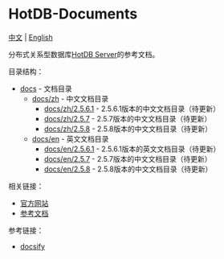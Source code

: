 # HotDB-Documents

[中文](README.md) | [English](README_en.md)

分布式关系型数据库[HotDB Server](https://www.hotdb.com/server)的参考文档。

目录结构：

* [docs](docs) - 文档目录
  * [docs/zh](docs/zh) - 中文文档目录
    * [docs/zh/2.5.6.1](docs/zh/2.5.6.1) - 2.5.6.1版本的中文文档目录（待更新）
    * [docs/zh/2.5.7](docs/zh/2.5.7) - 2.5.7版本的中文文档目录（待更新）
    * [docs/zh/2.5.8](docs/zh/2.5.8) - 2.5.8版本的中文文档目录（待更新）
  * [docs/en](docs/en) - 英文文档目录
    * [docs/en/2.5.6.1](docs/en/2.5.6.1) - 2.5.6.1版本的英文文档目录（待更新）
    * [docs/en/2.5.7](docs/en/2.5.7) - 2.5.7版本的中文文档目录（待更新）
    * [docs/en/2.5.8](docs/en/2.5.8) - 2.5.8版本的中文文档目录（待更新）

相关链接：

* [官方网站](https://www.hotdb.com)
* [参考文档](https://hotdb-community.github.io/hotdb-documents#/zh/)

参考链接：

* [docsify](https://docsify.js.org/#/)
